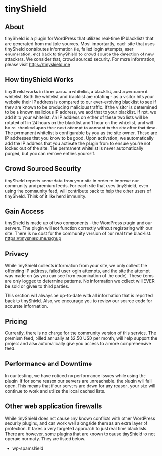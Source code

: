 # tinyShield
## About
tinyShield is a plugin for WordPress that utilizes real-time IP blacklists that are generated from multiple sources. Most importantly, each site that uses tinyShield contributes information (ie, failed login attempts, user enumeration, etc) back to tinyShield to crowd source the detection of new attackers. We consider that, crowd sourced security. For more information, please visit https://tinyshield.me

## How tinyShield Works
tinyShield works in three parts: a whitelist, a blacklist, and a permanent whitelist. Both the whitelist and blacklist are rotating - as a visitor hits your website their IP address is compared to our ever-evolving blacklist to see if they are known to be producing malicious traffic. If the visitor is determined to be a known malicious IP address, we add that to your blacklist. If not, we add it to your whitelist. An IP address on either of these two lists will be rotated off in 24 hours on the blacklist and 1 hour on the whitelist, and will be re-checked upon their next attempt to connect to the site after that time. The permanent whitelist is configurable by you as the site owner. These are IP addresses that you know to be good. Upon activation, we automatically add the IP address that you activate the plugin from to ensure you're not locked out of the site. The permanent whitelist is never automatically purged, but you can remove entries yourself.

## Crowd Sourced Security
tinyShield reports some data from your site in order to improve our community and premium feeds. For each site that uses tinyShield, even using the community feed, will contribute back to help the other users of tinyShield. Think of it like herd immunity.

## Gain Access
tinyShield is made up of two components - the WordPress plugin and our servers. The plugin will not function correctly without registering with our site. There is no cost for the community version of our real time blacklist. https://tinyshield.me/signup

## Privacy
While tinyShield collects information from your site, we only collect the offending IP address, failed user login attempts, and the site the attempt was made on (as you can see from examination of the code). These items are only logged to determine patterns. No information we collect will EVER be sold or given to third parties.

This section will always be up-to-date with all information that is reported back to tinyShield. Also, we encourage you to review our source code for accurate information.

## Pricing
Currently, there is no charge for the community version of this service. The premium feed, billed annually at $2.50 USD per month, will help support the project and also automatically give you access to a more comprehensive feed.

## Performance and Downtime
In our testing, we have noticed no performance issues while using the plugin. If for some reason our servers are unreachable, the plugin will fail open. This means that if our servers are down for any reason, your site will continue to work and utilize the local cached lists.

## Other web application firewalls
While tinyShield does not cause any known conflicts with other WordPress security plugins, and can work well alongside them as an extra layer of protection.  It takes a very targeted approach to just real time blacklists. There are however, some plugins that are known to cause tinyShield to not operate normally. They are listed below.

* wp-spamshield
